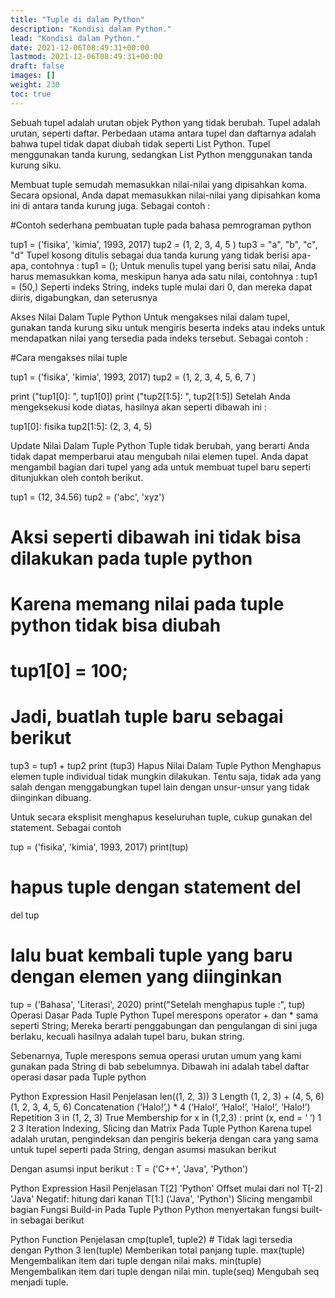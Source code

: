```yaml
---
title: "Tuple di dalam Python"
description: "Kondisi dalam Python."
lead: "Kondisi dalam Python."
date: 2021-12-06T08:49:31+00:00
lastmod: 2021-12-06T08:49:31+00:00
draft: false
images: []
weight: 230
toc: true
---
```

Sebuah tupel adalah urutan objek Python yang tidak berubah. Tupel adalah urutan, seperti daftar. Perbedaan utama antara tupel dan daftarnya adalah bahwa tupel tidak dapat diubah tidak seperti List Python. Tupel menggunakan tanda kurung, sedangkan List Python menggunakan tanda kurung siku.

Membuat tuple semudah memasukkan nilai-nilai yang dipisahkan koma. Secara opsional, Anda dapat memasukkan nilai-nilai yang dipisahkan koma ini di antara tanda kurung juga. Sebagai contoh :

#Contoh sederhana pembuatan tuple pada bahasa pemrograman python

tup1 = ('fisika', 'kimia', 1993, 2017)
tup2 = (1, 2, 3, 4, 5 )
tup3 = "a", "b", "c", "d"
Tupel kosong ditulis sebagai dua tanda kurung yang tidak berisi apa-apa, contohnya : tup1 = (); Untuk menulis tupel yang berisi satu nilai, Anda harus memasukkan koma, meskipun hanya ada satu nilai, contohnya : tup1 = (50,) Seperti indeks String, indeks tuple mulai dari 0, dan mereka dapat diiris, digabungkan, dan seterusnya

Akses Nilai Dalam Tuple Python
Untuk mengakses nilai dalam tupel, gunakan tanda kurung siku untuk mengiris beserta indeks atau indeks untuk mendapatkan nilai yang tersedia pada indeks tersebut. Sebagai contoh :

#Cara mengakses nilai tuple

tup1 = ('fisika', 'kimia', 1993, 2017)
tup2 = (1, 2, 3, 4, 5, 6, 7 )

print ("tup1[0]: ", tup1[0])
print ("tup2[1:5]: ", tup2[1:5])
Setelah Anda mengeksekusi kode diatas, hasilnya akan seperti dibawah ini :

tup1[0]: fisika tup2[1:5]: (2, 3, 4, 5)

Update Nilai Dalam Tuple Python
Tuple tidak berubah, yang berarti Anda tidak dapat memperbarui atau mengubah nilai elemen tupel. Anda dapat mengambil bagian dari tupel yang ada untuk membuat tupel baru seperti ditunjukkan oleh contoh berikut.

tup1 = (12, 34.56)
tup2 = ('abc', 'xyz')

# Aksi seperti dibawah ini tidak bisa dilakukan pada tuple python
# Karena memang nilai pada tuple python tidak bisa diubah
# tup1[0] = 100;

# Jadi, buatlah tuple baru sebagai berikut
tup3 = tup1 + tup2
print (tup3)
Hapus Nilai Dalam Tuple Python
Menghapus elemen tuple individual tidak mungkin dilakukan. Tentu saja, tidak ada yang salah dengan menggabungkan tupel lain dengan unsur-unsur yang tidak diinginkan dibuang.

Untuk secara eksplisit menghapus keseluruhan tuple, cukup gunakan del statement. Sebagai contoh

tup = ('fisika', 'kimia', 1993, 2017)
print(tup)

# hapus tuple dengan statement del
del tup

# lalu buat kembali tuple yang baru dengan elemen yang diinginkan
tup = ('Bahasa', 'Literasi', 2020)
print("Setelah menghapus tuple :", tup)
Operasi Dasar Pada Tuple Python
Tupel merespons operator + dan * sama seperti String; Mereka berarti penggabungan dan pengulangan di sini juga berlaku, kecuali hasilnya adalah tupel baru, bukan string.

Sebenarnya, Tuple merespons semua operasi urutan umum yang kami gunakan pada String di bab sebelumnya. Dibawah ini adalah tabel daftar operasi dasar pada Tuple python

Python Expression	Hasil	Penjelasan
len((1, 2, 3))	3	Length
(1, 2, 3) + (4, 5, 6)	(1, 2, 3, 4, 5, 6)	Concatenation
(‘Halo!’,) * 4	(‘Halo!’, ‘Halo!’, ‘Halo!’, ‘Halo!’)	Repetition
3 in (1, 2, 3)	True	Membership
for x in (1,2,3) : print (x, end = ‘ ‘)	1 2 3	Iteration
Indexing, Slicing dan Matrix Pada Tuple Python
Karena tupel adalah urutan, pengindeksan dan pengiris bekerja dengan cara yang sama untuk tupel seperti pada String, dengan asumsi masukan berikut

Dengan asumsi input berikut : T = ('C++', 'Java', 'Python')

Python Expression	Hasil	Penjelasan
T[2]	'Python'	Offset mulai dari nol
T[-2]	'Java'	Negatif: hitung dari kanan
T[1:]	('Java', 'Python')	Slicing mengambil bagian
Fungsi Build-in Pada Tuple Python
Python menyertakan fungsi built-in sebagai berikut

Python Function	Penjelasan
cmp(tuple1, tuple2)	# Tidak lagi tersedia dengan Python 3
len(tuple)	Memberikan total panjang tuple.
max(tuple)	Mengembalikan item dari tuple dengan nilai maks.
min(tuple)	Mengembalikan item dari tuple dengan nilai min.
tuple(seq)	Mengubah seq menjadi tuple.